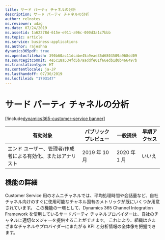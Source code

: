 ```yaml
---
title: サード パーティ チャネルの分析
description: サード パーティ チャネルの分析
author: relnotes
ms.reviewer: udag
ms.date: 07/24/2019
ms.assetid: 1a62278d-615e-e911-a96c-000d3a1c7bbb
ms.topic: article
ms.service: business-applications
ms.author: rajeshna
dynamics365pdf: true
ms.openlocfilehash: 390b60ac11dcabe45a9eae35d6803509a968dd09
ms.sourcegitcommit: 4e5c18a534fd5b7aaddfe01f66edb1d0b466497b
ms.translationtype: HT
ms.contentlocale: ja-JP
ms.lasthandoff: 07/30/2019
ms.locfileid: "1793147"
---
```

# <a name="analytics-for-third-party-channels"></a>サード パーティ チャネルの分析
[!include[dynamics365-customer-service banner](../includes/dynamics365-customer-service.md)]

| 有効対象    |  パブリック プレビュー | 一般提供 | 早期アクセス |
| ---------- | ---------- |---------- |---------- |
|エンド ユーザー、管理者/作成者による有効化、またはアナリスト|2019 年 10 月| 2020 年 1 月|いいえ |






## <a name="feature-details"></a>機能の詳細
<!--feature detail start -->
Customer Service 用のオムニチャネルでは、平均処理時間や会話量など、自社チャネル向けのすぐに使用可能なチャネル固有のメトリックが既にいくつか用意されています。 この機能の一環として、Dynamics 365 Channel Integration Framework を使用しているサードパーティ チャネルプロバイダーは、自社のチャネルに適切なメジャーを提供することができます。 これにより、組織はさまざまなチャネルやプロバイダーにまたがる KPI と分析情報の全体像を把握できます。
<!--feature detail end -->











